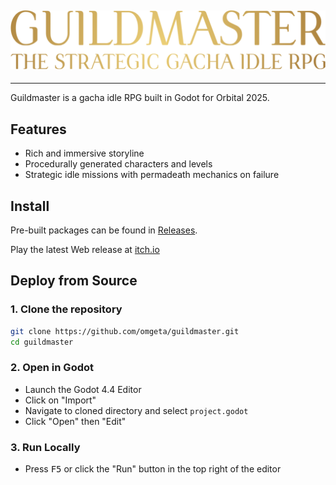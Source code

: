 ## ![Guildmaster](assets/logo/default.png)

---

Guildmaster is a gacha idle RPG built in Godot for Orbital 2025.

## Features

- Rich and immersive storyline
- Procedurally generated characters and levels
- Strategic idle missions with permadeath mechanics on failure

## Install

Pre-built packages can be found in [Releases](https://github.com/omgeta/guildmaster/releases/).

Play the latest Web release at [itch.io](omgeta.itch.io/guildmaster)

## Deploy from Source

### 1. Clone the repository

```bash
git clone https://github.com/omgeta/guildmaster.git
cd guildmaster
```

### 2. Open in Godot

- Launch the Godot 4.4 Editor
- Click on "Import"
- Navigate to cloned directory and select `project.godot`
- Click "Open" then "Edit"

### 3. Run Locally

- Press <kbd>F5</kbd> or click the "Run" button in the top right of the editor
